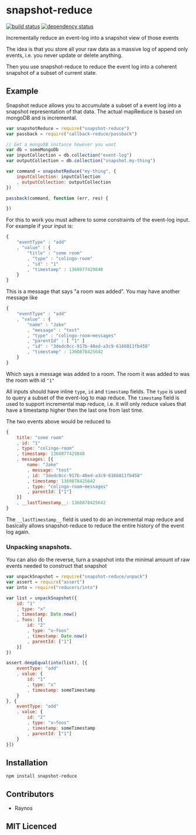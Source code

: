 # snapshot-reduce

[![build status][1]][2] [![dependency status][3]][4]

<!-- [![browser support][5]][6] -->

Incrementally reduce an event-log into a snapshot view of those events

The idea is that you store all your raw data as a massive log of
append only events, i.e. you never update or delete anything.

Then you use snapshot-reduce to reduce the event log into a
    coherent snapshot of a subset of current state.

## Example

Snapshot reduce allows you to accumulate a subset of a event log
    into a snapshot representation of that data. The actual
    mapReduce is based on mongoDB and is incremental.

```js
var snapshotReduce = require("snapshot-reduce")
var passback = require("callback-reduce/passback")

// Get a mongoDB instance however you want
var db = someMongoDb
var inputCollection = db.collection("event-log")
var outputCollection = db.collection("snapshot.my-thing")

var command = snapshotReduce("my-thing", {
    inputCollection: inputCollection
    , outputCollection: outputCollection
})

passback(command, function (err, res) {

})
```

For this to work you must adhere to some constraints of the
    event-log input. For example if your input is:

```js
{
    "eventType" : "add"
    , "value" : {
        "title" : "some room"
        , "type" : "colingo-room"
        , "id" : "1"
        , "timestamp" : 1360877429848
    }
}
```

This is a message that says "a room was added". You may have
    another message like

```js
{
    "eventType" : "add"
    , "value" : {
        "name" : "Jake"
        , "message" : "test"
        , "type" : "colingo-room~messages"
        , "parentId" : [ "1" ]
        , "id" : "3dedc0cc-917b-48ed-a3c9-6166011fb458"
        , "timestamp" : 1360878425642
    }
}
```

Which says a message was added to a room. The room it was added
    to was the room with id `"1"`

All inputs should have inline `type`, `id` and `timestamp` fields.
    The `type` is used to query a subset of the event-log to
    map reduce. The `timestamp` field is used to support
    incremental map reduce, i.e. it will only reduce values that
    have a timestamp higher then the last one from last time.

The two events above would be reduced to

```js
{
    title: "some room"
    , id: "1"
    , type: "colingo-room"
    , timestamp: 1360877429848
    , messages: [{
        name: "Jake"
        , message: "test"
        , id: "3dedc0cc-917b-48ed-a3c9-6166011fb458"
        , timestamp: 1360878425642
        , type: "colingo-room~messages"
        , parentId: ["1"]
    }]
    , __lastTimestamp__: 1360878425642
}
```

The `__lastTimestamp__` field is used to do an incremental map
    reduce and basically allows snapshot-reduce to reduce the
    entire history of the event log again.

### Unpacking snapshots.

You can also do the reverse, turn a snapshot into the minimal
    amount of raw events needed to construct that snapshot

```js
var unpackSnapshot = require("snapshot-reduce/unpack")
var assert = require("assert")
var into = require("reducers/into")

var list = unpackSnapshot({
    id: "1"
    , type: "x"
    , timestamp: Date.now()
    , foos: [{
        id: "2"
        , type: "x~foos"
        , timestamp: Date.now()
        , parentId: ["1"]
    }]
})

assert.deepEqual(into(list), [{
    eventType: "add"
    , value: {
        id: "1"
        , type: "x"
        , timestamp: someTimestamp
    }
}, {
    eventType: "add"
    , value: {
        id: "2"
        , type: "x~foos"
        , timestamp: someTimestamp
        , parentId: ["1"]
    }
}])
```

## Installation

`npm install snapshot-reduce`

## Contributors

 - Raynos

## MIT Licenced

  [1]: https://secure.travis-ci.org/Colingo/snapshot-reduce.png
  [2]: http://travis-ci.org/Colingo/snapshot-reduce
  [3]: http://david-dm.org/Colingo/snapshot-reduce/status.png
  [4]: http://david-dm.org/Colingo/snapshot-reduce
  [5]: http://ci.testling.com/Colingo/snapshot-reduce.png
  [6]: http://ci.testling.com/Colingo/snapshot-reduce
